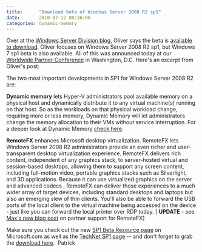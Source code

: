```yaml
---
title:      "Download beta of Windows Server 2008 R2 sp1"
date:       2010-07-12 08:36:00
categories: dynamic-memory
---
```

Over at the [Windows Server Division blog](http://blogs.technet.com/b/windowsserver/archive/2010/07/12/available-for-download-windows-server-2008-r2-sp1-beta.aspx), Oliver says the beta is [available to download](http://www.microsoft.com/windowsserver2008/en/us/sp1.aspx "Sp1 resource page"). Oliver focuses on Windows Server 2008 R2 sp1, but Windows 7 sp1 beta is also available. All of this was announced today at our [Worldwide Partner Conference](http://digitalwpc.com/ "WPC website") in Washington, D.C. Here's an excerpt from Oliver's post: 

The two most important developments in SP1 for Windows Server 2008 R2 are: 

**Dynamic memory** lets Hyper-V administrators pool available memory on a physical host and dynamically distribute it to any virtual machine(s) running on that host. So as the workloads on that physical workload change, requiring more or less memory, Dynamic Memory will let administrators change the memory allocation to their VMs without service interruption. For a deeper look at Dynamic Memory [ check here](http://blogs.technet.com/virtualization/archive/2010/03/18/Dynamic-Memory-Coming-to-Hyper-V.aspx).

**RemoteFX** enhances Microsoft desktop virtualization. RemoteFX lets Windows Server 2008 R2 administrators provide an even richer and user-transparent desktop virtualization experience. RemoteFX delivers rich content, independent of any graphics stack, to server-hosted virtual and session-based desktops, allowing them to support any screen content, including full-motion video, portable graphics stacks such as Silverlight, and 3D applications. Because it can use virtualized graphics on the server and advanced codecs , RemoteFX can deliver those experiences to a much wider array of target devices, including standard desktops and laptops but also an emerging slew of thin clients. You'll also be able to forward the USB ports of the local client to the virtual machine being accessed on the device - just like you can forward the local printer over RDP today. [ **UPDATE** \- see [Max's new blog post](http://blogs.msdn.com/b/rds/archive/2010/07/08/more-partner-momentum-around-microsoft-remotefx-in-windows-server-2008-r2-sp1-beta.aspx "Remote Desktop Services blog") on partner support for RemoteFX]

Make sure you check out the new [SP1 Beta Resource page](http://www.microsoft.com/windowsserver2008/en/us/sp1.aspx) on Microsoft.com as well as the [TechNet SP1 page](http://technet.microsoft.com/en-us/evalcenter/ff183870.aspx) \-- and don't forget to grab the [download here](http://www.microsoft.com/windowsserver2008/en/us/trial-software.aspx).  Patrick
